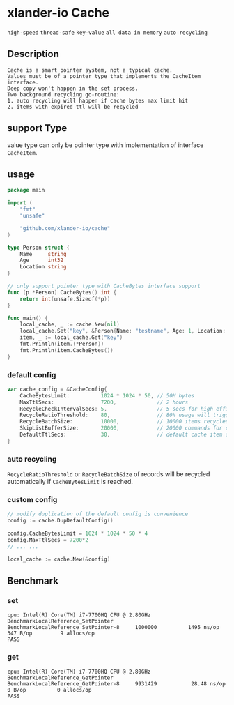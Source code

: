# xlander-io Cache

```high-speed```
```thread-safe```
```key-value```
```all data in memory```
```auto recycling ```

## Description
```
Cache is a smart pointer system, not a typical cache.
Values must be of a pointer type that implements the CacheItem interface.
Deep copy won't happen in the set process.
Two background recycling go-routine:
1. auto recycling will happen if cache bytes max limit hit
2. items with expired ttl will be recycled
```

## support Type
value type can only be pointer type with implementation of interface `CacheItem`.

## usage

```go
package main

import (
	"fmt"
	"unsafe"

	"github.com/xlander-io/cache"
)

type Person struct {
	Name     string
	Age      int32
	Location string
}

// only support pointer type with CacheBytes interface support
func (p *Person) CacheBytes() int {
	return int(unsafe.Sizeof(*p))
}

func main() {
	local_cache, _ := cache.New(nil)                                                 //nil for default config
	local_cache.Set("key", &Person{Name: "testname", Age: 1, Location: "world"}, 10) 
	item, _ := local_cache.Get("key")
	fmt.Println(item.(*Person))
	fmt.Println(item.CacheBytes())
}
```

### default config

```go
var cache_config = &CacheConfig{
	CacheBytesLimit:          1024 * 1024 * 50, // 50M bytes
	MaxTtlSecs:               7200,             // 2 hours
	RecycleCheckIntervalSecs: 5,                // 5 secs for high efficiency
	RecycleRatioThreshold:    80,               // 80% usage will trigger recycling
	RecycleBatchSize:         10000,            // 10000 items recycled in a batch
	SkipListBufferSize:       20000,            // 20000 commands for chan buffer between internal map and skiplist
	DefaultTtlSecs:           30,               // default cache item duration is 30 secs
}
```

### auto recycling

`RecycleRatioThreshold` or `RecycleBatchSize` of records will be recycled automatically
if `CacheBytesLimit` is reached.

### custom config

```go
// modify duplication of the default config is convenience
config := cache.DupDefaultConfig()
	
config.CacheBytesLimit = 1024 * 1024 * 50 * 4
config.MaxTtlSecs = 7200*2
// ... ...

local_cache := cache.New(&config)
```

## Benchmark

### set

```
cpu: Intel(R) Core(TM) i7-7700HQ CPU @ 2.80GHz
BenchmarkLocalReference_SetPointer
BenchmarkLocalReference_SetPointer-8   	 1000000	      1495 ns/op	     347 B/op	      9 allocs/op
PASS
```

### get

```
cpu: Intel(R) Core(TM) i7-7700HQ CPU @ 2.80GHz
BenchmarkLocalReference_GetPointer
BenchmarkLocalReference_GetPointer-8   	 9931429	       28.48 ns/op	       0 B/op	       0 allocs/op
PASS
```

